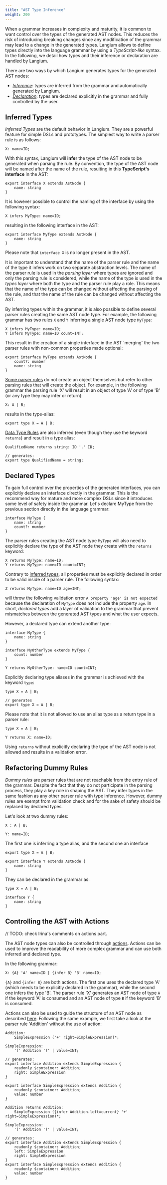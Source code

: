 ```yaml
---
title: "AST Type Inference"
weight: 200
---
```


When a grammar increases in complexity and maturity, it is common to want control over the types of the generated AST nodes. This reduces the risk of introducing breaking changes since any modification of the grammar may lead to a change in the generated types. Langium allows to define types directly into the language grammar by using a *TypeScript-like* syntax. In the following, we detail how types and their inference or declaration are handled by Langium.

There are two ways by which Langium generates types for the generated AST nodes:
* *[Inference](#inferred-types)*: types are inferred from the grammar and automatically generated by Langium.
* *[Declaration](#declared-types)*: types are declared explicitly in the grammar and fully controlled by the user.

## Inferred Types
*Inferred Types* are the default behavior in Langium. They are a powerful feature for simple DSLs and prototypes. The simplest way to write a parser rule is as follows:
```
X: name=ID;
```
With this syntax, Langium will **infer** the type of the AST node to be generated when parsing the rule. By convention, the type of the AST node will be named after the name of the rule, resulting in this **TypeScript's interface** in the AST:
```
export interface X extends AstNode {
    name: string
}
```
It is however possible to control the naming of the interface by using the following syntax:
```
X infers MyType: name=ID;
```
resulting in the following interface in the AST:
```
export interface MyType extends AstNode {
    name: string
}
```
Please note that `interface X` is no longer present in the AST.

It is important to understand that the name of the parser rule and the name of the type it infers work on two separate abstraction levels. The name of the parser rule is used in the *parsing layer* where types are ignored and only the parsing rule is considered, while the name of the type is used in the *types layer* where both the type and the parser rule play a role. This means that the name of the type can be changed without affecting the parsing of the rule, and that the name of the rule can be changed without affecting the AST.

By inferring types within the grammar, it is also possible to define several parser rules creating the same AST node type. For example, the following grammar has two rules `X` and `Y` inferring a single AST node type `MyType`:
```
X infers MyType: name=ID;
Y infers MyType: name=ID count=INT;
```
This result in the creation of a single interface in the AST 'merging' the two parser rules with non-common properties made optional:
```
export interface MyType extends AstNode {
    count?: number
    name: string
}
```

[Some parser rules](../grammar-language/#unassigned-rule-calls) do not create an object themselves but refer to other parsing rules that will create the object. For example, in the following grammar the parsing rule 'X' will result in an object of type 'A' or of type 'B' (or any type they may infer or return):
```
X: A | B;
```
results in the type-alias:
```
export type X = A | B;
```

[Data Type Rules](../grammar-language/#data-type-rules) are also inferred (even though they use the keyword `returns`) and result in a type alias:
```
QualifiedName returns string: ID '.' ID;

// generates:
export type QualifiedName = string;
```
## Declared Types
To gain full control over the properties of the generated interfaces, you can explicitly declare an interface directly in the grammar. This is the recommend way for mature and more complex DSLs since it introduces some level of safety inside the grammar. Let's declare MyType from the previous section directly in the language grammar:
```
interface MyType {
    name: string
    count?: number
}
```
The parser rules creating the AST node type `MyType` will also need to explicitly declare the type of the AST node they create with the `returns` keyword:
```
X returns MyType: name=ID;
Y returns MyType: name=ID count=INT;
```

Contrary to [inferred types](#inferred-types), all properties must be explicitly declared in order to be valid inside of a parser rule. The following syntax:
```
Z returns MyType: name=ID age=INT;
```
will throw the following validation error `A property 'age' is not expected` because the declaration of `MyType` does not include the property `age`. In short, *declared types* add a layer of validation to the grammar that prevent mismatches between the generated AST types and what the user expects.

However, a declared type can extend another type:
```
interface MyType {
    name: string
}

interface MyOtherType extends MyType {
    count: number
}

Y returns MyOtherType: name=ID count=INT;
```

Explicitly declaring type aliases in the grammar is achieved with the keyword `type`:
```
type X = A | B;

// generates
export type X = A | B;
```
Please note that it is not allowed to use an alias type as a return type in a parser rule:
```
type X = A | B;

Y returns X: name=ID;
```

Using `returns` without explicitly declaring the type of the AST node is not allowed and results in a validation error.

## Refactoring Dummy Rules
*Dummy rules* are parser rules that are not reachable from the entry rule of the grammar. Despite the fact that they do not participate in the parsing process, they play a key role in shaping the AST. They infer types in the same fashion as any other parser rule with type inference. However, dummy rules are exempt from validation check and for the sake of safety should be replaced by declared types.

Let's look at two dummy rules:
```
X : A | B;

Y: name=ID;
```
The first one is inferring a type alias, and the second one an interface
```
export type X = A | B;

export interface Y extends AstNode {
    name: string
}
```
They can be declared in the grammar as:
```
type X = A | B;

interface Y {
    name: string
}
```

## Controlling the AST with Actions
// TODO: check Irina's comments on actions part.

The AST node types can also be controlled through [actions](../grammar-language/#simple-actions). Actions can be used to improve the readability of more complex grammar and can use both inferred and declared type.

In the following grammar:
```
X: {A} 'A' name=ID | {infer B} 'B' name=ID;
```
`{A}` and `{infer B}` are both actions. The first one uses the declared type 'A' (which needs to be explicitly declared in the grammar), while the second one infers the type 'B'. The parser rule 'X' generates an AST node of type `A` if the keyword 'A' is consumed and an AST node of type `B` if the keyword 'B' is consumed.

Actions can also be used to guide the structure of an AST node as described [here](../grammar-language/#tree-rewriting-actions). Following the same example, we first take a look at the parser rule 'Addition' without the use of action: 
```
Addition:
    SimpleExpression ('+' right=SimpleExpression)*;

SimpleExpression:
    '(' Addition ')' | value=INT;

// generates:
export interface Addition extends SimpleExpression {
    readonly $container: Addition;
    right: SimpleExpression
}

export interface SimpleExpression extends Addition {
    readonly $container: Addition;
    value: number
}
```

```
Addition returns Addition:
    SimpleExpression ({infer Addition.left=current} '+' right=SimpleExpression)*;

SimpleExpression: 
    '(' Addition ')' | value=INT;

// generates:
export interface Addition extends SimpleExpression {
    readonly $container: Addition;
    left: SimpleExpression
    right: SimpleExpression
}
export interface SimpleExpression extends Addition {
    readonly $container: Addition;
    value: number
}
```
